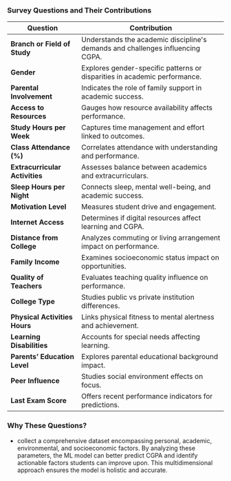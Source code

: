 ### Survey Questions and Their Contributions

| **Question**                  | **Contribution**                                                                 |
|-------------------------------|-----------------------------------------------------------------------------------|
| **Branch or Field of Study**  | Understands the academic discipline's demands and challenges influencing CGPA.   |
| **Gender**                    | Explores gender-specific patterns or disparities in academic performance.        |
| **Parental Involvement**      | Indicates the role of family support in academic success.                        |
| **Access to Resources**       | Gauges how resource availability affects performance.                           |
| **Study Hours per Week**      | Captures time management and effort linked to outcomes.                         |
| **Class Attendance (%)**      | Correlates attendance with understanding and performance.                        |
| **Extracurricular Activities**| Assesses balance between academics and extracurriculars.                         |
| **Sleep Hours per Night**     | Connects sleep, mental well-being, and academic success.                         |
| **Motivation Level**          | Measures student drive and engagement.                                          |
| **Internet Access**           | Determines if digital resources affect learning and CGPA.                       |
| **Distance from College**     | Analyzes commuting or living arrangement impact on performance.                  |
| **Family Income**             | Examines socioeconomic status impact on opportunities.                          |
| **Quality of Teachers**       | Evaluates teaching quality influence on performance.                            |
| **College Type**              | Studies public vs private institution differences.                              |
| **Physical Activities Hours** | Links physical fitness to mental alertness and achievement.                     |
| **Learning Disabilities**     | Accounts for special needs affecting learning.                                  |
| **Parents’ Education Level**  | Explores parental educational background impact.                                |
| **Peer Influence**            | Studies social environment effects on focus.                                   |
| **Last Exam Score**           | Offers recent performance indicators for predictions.                           |

### Why These Questions?

- collect a comprehensive dataset encompassing personal, academic, environmental, and socioeconomic factors. By analyzing these parameters, the ML model can better predict CGPA and identify actionable factors students can improve upon. This multidimensional approach ensures the model is holistic and accurate.
